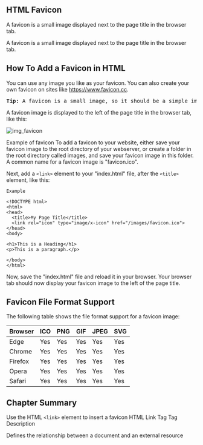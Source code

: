 HTML Favicon
---
A favicon is a small image displayed next to the page title in the browser tab.

A favicon is a small image displayed next to the page title in the browser tab.

How To Add a Favicon in HTML
---
You can use any image you like as your favicon. You can also create your own favicon on sites like https://www.favicon.cc.

<pre>
<b>Tip:</b> A favicon is a small image, so it should be a simple image with high contrast.
</pre>



A favicon image is displayed to the left of the page title in the browser tab, like this:

![img_favicon](https://user-images.githubusercontent.com/47166768/194711547-13da3915-f4a0-45c3-a4c3-94653038bb14.png)



Example of favicon
To add a favicon to your website, either save your favicon image to the root directory of your webserver, or create a folder in the root directory called images, and save your favicon image in this folder. A common name for a favicon image is "favicon.ico".

Next, add a `<link>` element to your "index.html" file, after the `<title>` element, like this:

    Example

```
<!DOCTYPE html>
<html>
<head>
  <title>My Page Title</title>
  <link rel="icon" type="image/x-icon" href="/images/favicon.ico">
</head>
<body>

<h1>This is a Heading</h1>
<p>This is a paragraph.</p>

</body>
</html>
```

Now, save the "index.html" file and reload it in your browser. Your browser tab should now display your favicon image to the left of the page title.


Favicon File Format Support
---
The following table shows the file format support for a favicon image:

|Browser|	ICO|	PNG|	GIF|	JPEG|	SVG|
|-|-|-|-|-|-|
|Edge|	Yes|	Yes|	Yes|	Yes|	Yes|
|Chrome|	Yes|	Yes|	Yes|	Yes|	Yes|
|Firefox|	Yes|	Yes|	Yes|	Yes|	Yes|
|Opera|	Yes|	Yes|	Yes|	Yes|	Yes|
|Safari|	Yes|	Yes|	Yes|	Yes|	Yes|



Chapter Summary
---
Use the HTML `<link>` element to insert a favicon
HTML Link Tag
Tag	Description
<link>	Defines the relationship between a document and an external resource





